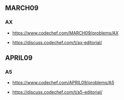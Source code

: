 
## MARCH09
### AX
- https://www.codechef.com/MARCH09/problems/AX

- https://discuss.codechef.com/t/ax-editorial/







## APRIL09
### A5
- https://www.codechef.com/APRIL09/problems/A5

- https://discuss.codechef.com/t/a5-editorial/






